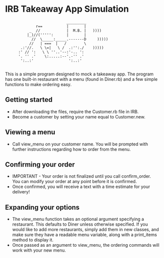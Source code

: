 IRB Takeaway App Simulation
==================
```
                            _________
              r==           |       |
           _  //            |  M.B. |   ))))
          |_)//(''''':      |       |
            //  \_____:_____.-------D     )))))
           //   | ===  |   /        \
       .:'//.   \ \=|   \ /  .:'':./    )))))
      :' // ':   \ \ ''..'--:'-.. ':
      '. '' .'    \:.....:--'.-'' .'
       ':..:'                ':..:'
 
 ```
This is a simple program designed to mock a takeaway app. The program has one built-in restaurant with a menu (found in Diner.rb) and a few simple functions to make ordering easy.

Getting started
-------
* After downloading the files, require the Customer.rb file in IRB.
* Become a customer by setting your name equal to Customer.new.

Viewing a menu
-------
* Call view_menu on your customer name. You will be prompted with further instructions regarding how to order from the menu.

Confirming your order
-------
* IMPORTANT - Your order is not finalized until you call confirm_order. You can modify your order at any point before it is confirmed.
* Once confirmed, you will receive a text with a time estimate for your delivery!

Expanding your options
-------
* The view_menu function takes an optional argument specifying a restaurant. This defaults to Diner unless otherwise specified. If you would like to add more restaurants, simply add them in new classes, and make sure they have a readable menu variable, along with a print_items method to display it.
* Once passed as an argument to view_menu, the ordering commands will work with your new menu.